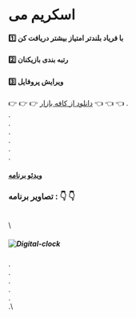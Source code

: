 # اسکریم می
#### :one: با فریاد بلندتر امتیاز بیشتر دریافت کن
#### :two:  رتبه بندی بازیکنان
#### :three: ویرایش پروفایل



:point_right: :point_right: :point_right: [دانلود از کافه بازار](https://cafebazaar.ir/app/ir.at.screamme) :point_left: :point_left: :point_left:
. \
. \
. \
. \
. \
. \
. 
#### [ویدئو برنامه](https://cafebazaar.ir/app/ir.at.screamme)
### تصاویر برنامه : :point_down: :point_down:
\
\
##### ![Digital-clock](https://raw.githubusercontent.com/alitabatabaei1381/scream/master/ScreenShot/Untitled-1.jpg)

.\
.\
.\
.\
.\
.\



